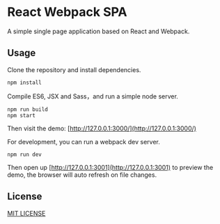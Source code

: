 # React Webpack SPA

A simple single page application based on React and Webpack.

## Usage

Clone the repository and install dependencies.

```
npm install
```

Compile ES6, JSX and Sass，and run a simple node server.

```
npm run build
npm start
```

Then visit the demo: [http://127.0.0.1:3000/](http://127.0.0.1:3000/)

For development, you can run a webpack dev server.

```
npm run dev
```

Then open up [http://127.0.0.1:3001](http://127.0.0.1:3001) to preview the demo, the browser will auto refresh on file changes.

## License

[MIT LICENSE](./LICENSE)
